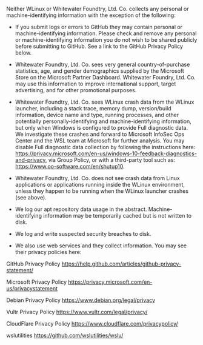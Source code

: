 Neither WLinux or Whitewater Foundtry, Ltd. Co. collects any personal or machine-identifying information with the exception of the following:

- If you submit logs or errors to GitHub they may contain personal or machine-identifying information. Please check and remove any personal or machine-identifying information you do not wish to be shared publicly before submitting to GitHub. See a link to the GitHub Privacy Policy below.

- Whitewater Foundtry, Ltd. Co. sees very general country-of-purchase statistics, age, and gender demographics supplied by the Microsoft Store on the Microsoft Partner Dashboard. Whitewater Foundry, Ltd. Co. may use this information to improve international support, target advertising, and for other promotional purposes.

- Whitewater Foundtry, Ltd. Co. sees WLinux crash data from the WLinux launcher, including a stack trace, memory dump, version/build information, device name and type, running processes, and other potentially personally-identifying and machine-identifying information, but only when Windows is configured to provide Full diagnostic data. We investigate these crashes and forward to Microsoft InfoSec Ops Center and the WSL team at Microsoft for further analysis. You may disable Full diagnostic data collection by following the instructions here: https://privacy.microsoft.com/en-us/windows-10-feedback-diagnostics-and-privacy, via Group Policy, or with a third-party tool such as: https://www.oo-software.com/en/shutup10.

- Whitewater Foundtry, Ltd. Co. does not see crash data from Linux applications or applications running inside the WLinux environment, unless they happen to be running when the WLinux launcher crashes (see above).

- We log our apt repository data usage in the abstract. Machine-identifying information may be temporarily cached but is not written to disk.

- We log and write suspected security breaches to disk.

- We also use web services and they collect information. You may see their privacy policies here:

GitHub Privacy Policy
https://help.github.com/articles/github-privacy-statement/

Microsoft Privacy Policy
https://privacy.microsoft.com/en-us/privacystatement

Debian Privacy Policy
https://www.debian.org/legal/privacy

Vultr Privacy Policy
https://www.vultr.com/legal/privacy/

CloudFlare Privacy Policy
https://www.cloudflare.com/privacypolicy/

wslutilities
https://github.com/wslutilities/wslu/
